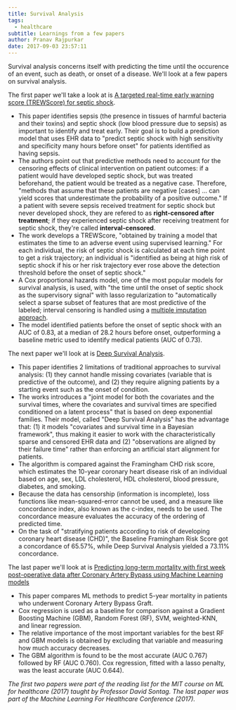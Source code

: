 ```yaml
---
title: Survival Analysis
tags:
  - healthcare
subtitle: Learnings from a few papers
author: Pranav Rajpurkar
date: 2017-09-03 23:57:11
---
```



Survival analysis concerns itself with predicting the time until the occurence of an event, such as death, or onset of a disease. We'll look at a few papers on survival analysis.

The first paper we'll take a look at is [A targeted real-time early warning score (TREWScore) for septic shock](http://stm.sciencemag.org/content/7/299/299ra122).

- This paper identifies sepsis (the presence in tissues of harmful bacteria and their toxins) and septic shock (low blood pressure due to sepsis) as important to identify and treat early. Their goal is to build a prediction model that uses EHR data to "predict septic shock with high sensitivity and specificity many hours before onset" for patients identified as having sepsis.
- The authors point out that predictive methods need to account for the censoring effects of clinical intervention on patient outcomes: if a patient would have developed septic shock, but was treated beforehand, the patient would be treated as a negative case. Therefore, "methods that assume that these patients are negative [cases] ... can yield scores that underestimate the probability of a positive outcome." If a patient with severe sepsis received treatment for septic shock but never developed shock, they are refered to as **right-censored after treatment**; if they experienced septic shock after receiving treatment for septic shock, they're called **interval-censored**.
- The work develops a TREWScore, "obtained by training a model that estimates the time to an adverse event using supervised learning." For each individual, the risk of septic shock is calculated at each time point to get a risk trajectory; an individual is "identified as being at high risk of septic shock if his or her risk trajectory ever rose above the detection threshold before the onset of septic shock."
- A Cox proportional hazards model, one of the most popular models for survival analysis, is used, with "the time until the onset of septic shock as the supervisory signal" with lasso regularization to "automatically select a sparse subset of features that are most predictive of the labeled; interval censoring is handled using a <a href="https://en.wikipedia.org/wiki/Imputation_(statistics)#Multiple_imputation">multiple imputation approach</a>.
- The model identified patients before the onset of septic shock with an AUC of 0.83, at a median of 28.2 hours before onset, outperforming a baseline metric used to identify medical patients (AUC of 0.73).


The next paper we'll look at is [Deep Survival Analysis](http://proceedings.mlr.press/v56/Ranganath16.pdf).

- This paper identifies 2 limitations of traditional approaches to survival analysis: (1) they cannot handle missing covariates (variable that is predictive of the outcome), and (2) they require aligning patients by a starting event such as the onset of condition.
- The works introduces a "joint model for both the covariates and the survival times, where the covariates and survival times are specified conditioned on a latent process" that is based on deep exponential families. Their model, called "Deep Survival Analysis" has the advantage that: (1) it models "covariates and survival time in a Bayesian framework", thus making it easier to work with the characteristically sparse and censored EHR data and (2) "observations are aligned by their failure time" rather than enforcing an artificial start alignment for patients.
- The algorithm is compared against the Framingham CHD risk score, which estimates the 10-year coronary heart disease risk of an individual based on age, sex, LDL cholesterol, HDL cholesterol, blood pressure, diabetes, and smoking.
- Because the data has censorship (information is incomplete), loss functions like mean-squared-error cannot be used, and a measure like concordance index, also known as the c-index, needs to be used. The concordance measure evaluates the accuracy of the ordering of predicted time.
- On the task of "stratifying patients according to risk of developing coronary heart disease (CHD)", the Baseline Framingham Risk Score got a concordance of 65.57%, while Deep Survival Analysis yielded a 73.11% concordance. 

The last paper we'll look at is [Predicting long-term mortality with first week post-operative data after Coronary Artery Bypass using Machine Learning models](http://mucmd.org/CameraReadySubmissions/13%5CCameraReadySubmission%5CSubmission%2013%20-%20Forte%20et%20al..pdf)

- This paper compares ML methods to predict 5-year mortality in patients who underwent Coronary Artery Bypass Graft.
- Cox regression is used as a baseline for comparison against a Gradient Boosting Machine (GBM), Random Forest (RF), SVM, weighted-KNN, and linear regression.
- The relative importance of the most important variables for the best RF and GBM models is obtained by excluding that variable and measuring how much accuracy decreases.
- The GBM algorithm is found to be the most accurate (AUC 0.767) followed by RF (AUC 0.760). Cox regression, fitted with a lasso penalty, was the least accurate (AUC 0.644).


*The first two papers were part of the reading list for the MIT course on ML for healthcare (2017) taught by Professor David Sontag. The last paper was part of the Machine Learning For Healthcare Conference (2017).*